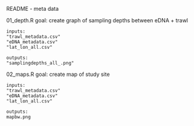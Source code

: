 README - meta data



01_depth.R
	goal: create graph of sampling depths between eDNA + trawl 
	
	inputs: 
	"trawl_metadata.csv"
	"eDNA_metadata.csv"
	"lat_lon_all.csv"
	
	outputs: 
	"samplingdepths_all_.png"
	
02_maps.R
	goal: create map of study site 
	
	inputs: 
	"trawl_metadata.csv"
	"eDNA_metadata.csv"
	"lat_lon_all.csv"
	
	outputs: 
	mapbw.png
	
